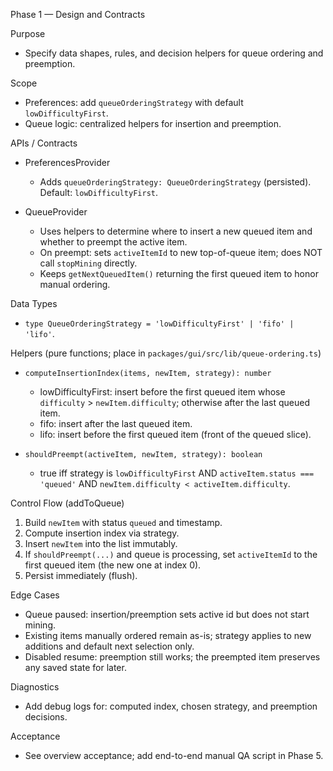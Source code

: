 Phase 1 — Design and Contracts

Purpose
- Specify data shapes, rules, and decision helpers for queue ordering and preemption.

Scope
- Preferences: add `queueOrderingStrategy` with default `lowDifficultyFirst`.
- Queue logic: centralized helpers for insertion and preemption.

APIs / Contracts
- PreferencesProvider
  - Adds `queueOrderingStrategy: QueueOrderingStrategy` (persisted). Default: `lowDifficultyFirst`.

- QueueProvider
  - Uses helpers to determine where to insert a new queued item and whether to preempt the active item.
  - On preempt: sets `activeItemId` to new top-of-queue item; does NOT call `stopMining` directly.
  - Keeps `getNextQueuedItem()` returning the first queued item to honor manual ordering.

Data Types
- `type QueueOrderingStrategy = 'lowDifficultyFirst' | 'fifo' | 'lifo'`.

Helpers (pure functions; place in `packages/gui/src/lib/queue-ordering.ts`)
- `computeInsertionIndex(items, newItem, strategy): number`
  - lowDifficultyFirst: insert before the first queued item whose `difficulty` > `newItem.difficulty`; otherwise after the last queued item.
  - fifo: insert after the last queued item.
  - lifo: insert before the first queued item (front of the queued slice).

- `shouldPreempt(activeItem, newItem, strategy): boolean`
  - true iff strategy is `lowDifficultyFirst` AND `activeItem.status === 'queued'` AND `newItem.difficulty < activeItem.difficulty`.

Control Flow (addToQueue)
1) Build `newItem` with status `queued` and timestamp.
2) Compute insertion index via strategy.
3) Insert `newItem` into the list immutably.
4) If `shouldPreempt(...)` and queue is processing, set `activeItemId` to the first queued item (the new one at index 0).
5) Persist immediately (flush).

Edge Cases
- Queue paused: insertion/preemption sets active id but does not start mining.
- Existing items manually ordered remain as-is; strategy applies to new additions and default next selection only.
- Disabled resume: preemption still works; the preempted item preserves any saved state for later.

Diagnostics
- Add debug logs for: computed index, chosen strategy, and preemption decisions.

Acceptance
- See overview acceptance; add end-to-end manual QA script in Phase 5.
